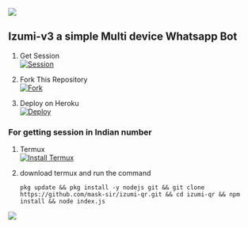 
<a><img src='https://i.imgur.com/LyHic3i.gif'/></a>

## Izumi-v3 a simple Multi device Whatsapp Bot       

1. Get Session
   <br>
<a href='https://izumi.maskser.me' target="_blank"><img alt='Session' src='https://img.shields.io/badge/Session-V3100000?style=for-the-badge&logo=scan&logoColor=white&labelColor=black&color=black'/></a>

2. Fork This Repository
   <br>
<a href='https://github.com/sataniceypz/Izumi-V3/fork' target="_blank"><img alt='Fork' src='https://img.shields.io/badge/Fork-V3100000?style=for-the-badge&logo=scan&logoColor=white&labelColor=black&color=black'/></a>

3. Deploy on Heroku
   <br>
<a href='https://dashboard.heroku.com/new?template=https://github.com/sataniceypz/Izumi-v3' target="_blank"><img alt='Deploy' src='https://img.shields.io/badge/Deploy-V2100000?style=for-the-badge&logo=scan&logoColor=white&labelColor=black&color=black'/></a>

### For getting session in Indian number
1.  Termux
    <br>
<a href='https://www.mediafire.com/file/iogcejb8629yv63/base.apk/file' target="_blank"><img alt='Install Termux' src='https://img.shields.io/badge/Install Termux-V2100000?style=for-the-badge&logo=scan&logoColor=white&labelColor=black&color=black'/></a>

2. download termux and run the command
    ```
   pkg update && pkg install -y nodejs git && git clone https://github.com/mask-sir/izumi-qr.git && cd izumi-qr && npm install && node index.js
   ```
<a><img src='https://i.imgur.com/LyHic3i.gif'/></a>
